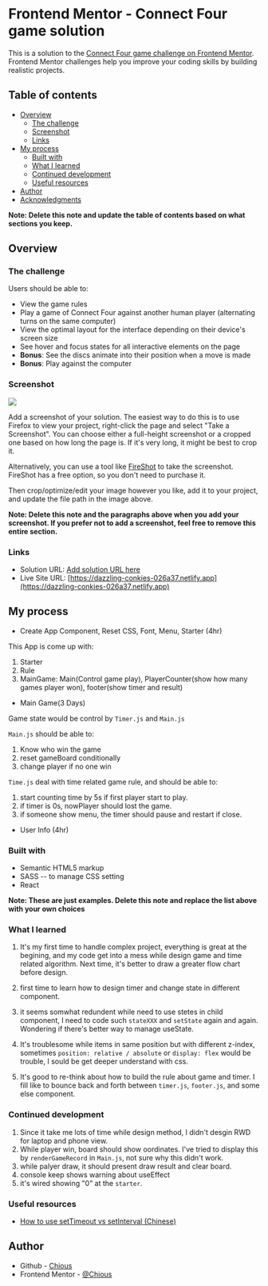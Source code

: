# Frontend Mentor - Connect Four game solution

This is a solution to the [Connect Four game challenge on Frontend Mentor](https://www.frontendmentor.io/challenges/connect-four-game-6G8QVH923s). Frontend Mentor challenges help you improve your coding skills by building realistic projects.

## Table of contents

- [Overview](#overview)
  - [The challenge](#the-challenge)
  - [Screenshot](#screenshot)
  - [Links](#links)
- [My process](#my-process)
  - [Built with](#built-with)
  - [What I learned](#what-i-learned)
  - [Continued development](#continued-development)
  - [Useful resources](#useful-resources)
- [Author](#author)
- [Acknowledgments](#acknowledgments)

**Note: Delete this note and update the table of contents based on what sections you keep.**

## Overview

### The challenge

Users should be able to:

- View the game rules
- Play a game of Connect Four against another human player (alternating turns on the same computer)
- View the optimal layout for the interface depending on their device's screen size
- See hover and focus states for all interactive elements on the page
- **Bonus**: See the discs animate into their position when a move is made
- **Bonus**: Play against the computer

### Screenshot

![](./screenshot.jpg)

Add a screenshot of your solution. The easiest way to do this is to use Firefox to view your project, right-click the page and select "Take a Screenshot". You can choose either a full-height screenshot or a cropped one based on how long the page is. If it's very long, it might be best to crop it.

Alternatively, you can use a tool like [FireShot](https://getfireshot.com/) to take the screenshot. FireShot has a free option, so you don't need to purchase it.

Then crop/optimize/edit your image however you like, add it to your project, and update the file path in the image above.

**Note: Delete this note and the paragraphs above when you add your screenshot. If you prefer not to add a screenshot, feel free to remove this entire section.**

### Links

- Solution URL: [Add solution URL here](https://your-solution-url.com)
- Live Site URL: [https://dazzling-conkies-026a37.netlify.app](https://dazzling-conkies-026a37.netlify.app)

## My process

- Create App Component, Reset CSS, Font, Menu, Starter (4hr)

This App is come up with:

1. Starter
2. Rule
3. MainGame: Main(Control game play), PlayerCounter(show how many games player won), footer(show timer and result)

- Main Game(3 Days)

Game state would be control by `Timer.js` and `Main.js`

`Main.js` should be able to:

1. Know who win the game
2. reset gameBoard conditionally
3. change player if no one win

`Time.js` deal with time related game rule, and should be able to:

1. start counting time by 5s if first player start to play.
2. if timer is 0s, nowPlayer should lost the game.
3. if someone show menu, the timer should pause and restart if close.

- User Info (4hr)

### Built with

- Semantic HTML5 markup
- SASS -- to manage CSS setting
- React

**Note: These are just examples. Delete this note and replace the list above with your own choices**

### What I learned

1. It's my first time to handle complex project, everything is great at the begining, and my code get into a mess while design game and time related algorithm. Next time, it's better to draw a greater flow chart before design.

2. first time to learn how to design timer and change state in different component.

3. it seems somwhat redundent while need to use stetes in child component, I need to code such `stateXXX` and `setState` again and again. Wondering if there's better way to manage useState.

4. It's troublesome while items in same position but with different z-index, sometimes `position: relative / absolute` or `display: flex` would be trouble, I sould be get deeper understand with css.

5. It's good to re-think about how to build the rule about game and timer. I fill like to bounce back and forth between `timer.js`, `footer.js`, and some else component.

### Continued development

1. Since it take me lots of time while design method, I didn't desgin RWD for laptop and phone view.
2. While player win, board should show oordinates. I've tried to display this by `renderGameRecord` in `Main.js`, not sure why this didn't work.
3. while palyer draw, it should present draw result and clear board.
4. console keep shows warning about useEffect
5. it's wired showing "0" at the `starter`.

### Useful resources

- [How to use setTimeout vs setInterval (Chinese)](https://kuro.tw/posts/2019/02/23/談談-JavaScript-的-setTimeout-與-setInterval/?fbclid=IwAR3RzmCJUNVubYmdkbtjPSdlTtztPLARJuy88bJe9I8utoR7Q0jgQu-jOtY)

## Author

- Github - [Chious](https://github.com/Chious)
- Frontend Mentor - [@Chious](https://www.frontendmentor.io/profile/Chious)
